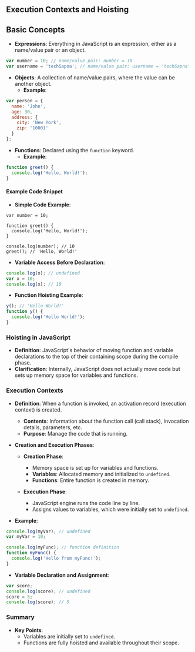 ## Execution Contexts and Hoisting

## Basic Concepts
- **Expressions**: Everything in JavaScript is an expression, either as a name/value pair or an object.

```javascript
var number = 10; // name/value pair: number = 10
var username = 'techSapna'; // name/value pair: username = 'techSapna'
```

- **Objects**: A collection of name/value pairs, where the value can be another object.
  - **Example**:

```javascript
var person = {
  name: 'John',
  age: 30,
  address: {
    city: 'New York',
    zip: '10001'
  }
};
```

- **Functions**: Declared using the `function` keyword.
  - **Example**:

```javascript
function greet() {
  console.log('Hello, World!');
}
```

#### Example Code Snippet
- **Simple Code Example**:

```javascript-run
var number = 10;

function greet() {
  console.log('Hello, World!');
}

console.log(number); // 10
greet(); // 'Hello, World!'
```

- **Variable Access Before Declaration**:

```javascript
console.log(x); // undefined
var x = 10;
console.log(x); // 10
```

- **Function Hoisting Example**:

```javascript
y(); // 'Hello World!'
function y() {
  console.log('Hello World!');
}
```

### Hoisting in JavaScript

- **Definition**: JavaScript's behavior of moving function and variable declarations to the top of their containing scope during the compile phase.
- **Clarification**: Internally, JavaScript does not actually move code but sets up memory space for variables and functions.

### Execution Contexts

- **Definition**: When a function is invoked, an activation record (execution context) is created.
  - **Contents**: Information about the function call (call stack), invocation details, parameters, etc.
  - **Purpose**: Manage the code that is running.

- **Creation and Execution Phases**:
  - **Creation Phase**:
    - Memory space is set up for variables and functions.
    - **Variables**: Allocated memory and initialized to `undefined`.
    - **Functions**: Entire function is created in memory.

  - **Execution Phase**:
    - JavaScript engine runs the code line by line.
    - Assigns values to variables, which were initially set to `undefined`.

- **Example**:

```javascript
console.log(myVar); // undefined
var myVar = 10;

console.log(myFunc); // function definition
function myFunc() {
  console.log('Hello from myFunc!');
}
```

- **Variable Declaration and Assignment**:

```javascript
var score;
console.log(score); // undefined
score = 5;
console.log(score); // 5
```

### Summary

- **Key Points**:
  - Variables are initially set to `undefined`.
  - Functions are fully hoisted and available throughout their scope.
